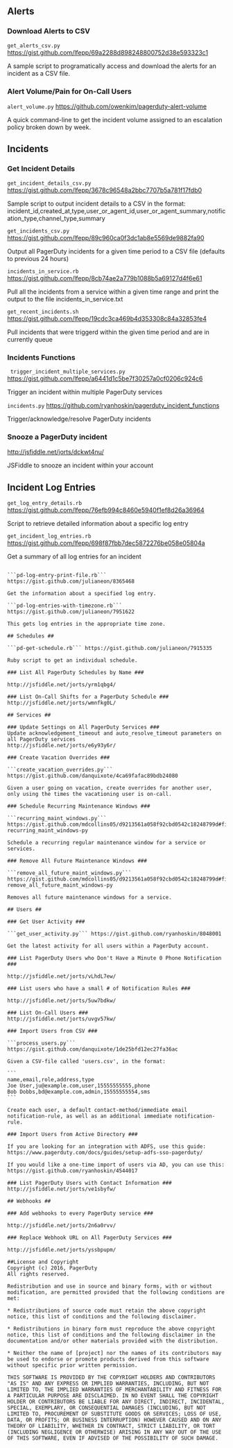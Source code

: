 ## Alerts ##

### Download Alerts to CSV

```get_alerts_csv.py``` https://gist.github.com/lfepp/69a2288d898248800752d38e593323c1

A sample script to programatically access and download the alerts for an incident as a CSV file.

### Alert Volume/Pain for On-Call Users

```alert_volume.py``` https://github.com/owenkim/pagerduty-alert-volume

A quick command-line to get the incident volume assigned to an escalation policy broken down by week.

## Incidents ##

### Get Incident Details

```get_incident_details_csv.py``` https://gist.github.com/lfepp/3678c96548a2bbc7707b5a781f17fdb0

Sample script to output incident details to a CSV in the format:
incident_id,created_at,type,user_or_agent_id,user_or_agent_summary,notification_type,channel_type,summary

```get_incidents_csv.py``` https://gist.github.com/lfepp/89c960ca0f3dc1ab8e5569de9882fa90

Output all PagerDuty incidents for a given time period to a CSV file (defaults to previous 24 hours)

```incidents_in_service.rb``` https://gist.github.com/lfepp/8cb74ae2a779b1088b5a69127d4f6e61

Pull all the incidents from a service within a given time range and print the output to the file incidents_in_service.txt

```get_recent_incidents.sh``` https://gist.github.com/lfepp/19cdc3ca469b4d353308c84a32853fe4

Pull incidents that were triggerd within the given time period and are in currently queue

### Incidents Functions ###

``` trigger_incident_multiple_services.py``` https://gist.github.com/lfepp/a6441d1c5be7f30257a0cf0206c924c6

Trigger an incident within multiple PagerDuty services

```incidents.py``` https://github.com/ryanhoskin/pagerduty_incident_functions

Trigger/acknowledge/resolve PagerDuty incidents

### Snooze a PagerDuty incident ###

http://jsfiddle.net/jorts/dckwt4nu/

JSFiddle to snooze an incident within your account

## Incident Log Entries ##

```get_log_entry_details.rb``` https://gist.github.com/lfepp/76efb994c8460e5940f1ef8d26a36964

Script to retrieve detailed information about a specific log entry

```get_incident_log_entries.rb``` https://gist.github.com/lfepp/698f87fbb7dec5872276be058e05804a

Get a summary of all log entries for an incident

~~~~~~~~~~~~~~~~~~~~~~~~~~~~~~~~~~~~~~~~ I AM HERE IN UPDATES ~~~~~~~~~~~~~~~~~~~~~~~~~~~~~~~~~~~~~~~~~

```pd-log-entry-print-file.rb``` https://gist.github.com/julianeon/8365468

Get the information about a specified log entry.

```pd-log-entries-with-timezone.rb``` https://gist.github.com/julianeon/7951622

This gets log entries in the appropriate time zone.

## Schedules ##

```pd-get-schedule.rb``` https://gist.github.com/julianeon/7915335

Ruby script to get an individual schedule.

### List All PagerDuty Schedules by Name ###

http://jsfiddle.net/jorts/yrm1qbg4/

### List On-Call Shifts for a PagerDuty Schedule ###
http://jsfiddle.net/jorts/wmnfkg0L/

## Services ##

### Update Settings on All PagerDuty Services ###
Update acknowledgement_timeout and auto_resolve_timeout parameters on all PagerDuty services
http://jsfiddle.net/jorts/e6y93y6r/

### Create Vacation Overrides ###

```create_vacation_overrides.py``` https://gist.github.com/danquixote/4ca69fafac89bdb24080

Given a user going on vacation, create overrides for another user, only using the times the vacationing user is on-call.

### Schedule Recurring Maintenance Windows ###

```recurring_maint_windows.py``` https://gist.github.com/mdcollins05/d9213561a058f92cbd0542c18248799d#file-recurring_maint_windows-py

Schedule a recurring regular maintenance window for a service or services.

### Remove All Future Maintenance Windows ###

```remove_all_future_maint_windows.py``` https://gist.github.com/mdcollins05/d9213561a058f92cbd0542c18248799d#file-remove_all_future_maint_windows-py

Removes all future maintenance windows for a service.

## Users ##

### Get User Activity ###

```get_user_activity.py``` https://gist.github.com/ryanhoskin/8048001

Get the latest activity for all users within a PagerDuty account.

### List PagerDuty Users who Don't Have a Minute 0 Phone Notification ###

http://jsfiddle.net/jorts/vLhdL7ew/

### List users who have a small # of Notification Rules ###

http://jsfiddle.net/jorts/5uw7bdkw/

### List On-Call Users ###
http://jsfiddle.net/jorts/uvgv57kw/

### Import Users from CSV ###

```process_users.py``` https://gist.github.com/danquixote/1de25bfd12ec27fa36ac

Given a CSV-file called 'users.csv', in the format:

```
name,email,role,address,type
Joe User,ju@example.com,user,15555555555,phone
Bob Dobbs,bd@example.com,admin,15555555554,sms
```

Create each user, a default contact-method/immediate email notification-rule, as well as an additional immediate notification-rule.

### Import Users from Active Directory ###

If you are looking for an integration with ADFS, use this guide:  https://www.pagerduty.com/docs/guides/setup-adfs-sso-pagerduty/

If you would like a one-time import of users via AD, you can use this:  https://gist.github.com/ryanhoskin/4544017

### List PagerDuty Users with Contact Information ###
http://jsfiddle.net/jorts/ve1sbyfw/

## Webhooks ##

### Add webhooks to every PagerDuty service ###

http://jsfiddle.net/jorts/2n6a0rvv/

### Replace Webhook URL on All PagerDuty Services ###

http://jsfiddle.net/jorts/yssbpupm/

##License and Copyright
Copyright (c) 2016, PagerDuty
All rights reserved.

Redistribution and use in source and binary forms, with or without modification, are permitted provided that the following conditions are met:

* Redistributions of source code must retain the above copyright notice, this list of conditions and the following disclaimer.

* Redistributions in binary form must reproduce the above copyright notice, this list of conditions and the following disclaimer in the documentation and/or other materials provided with the distribution.

* Neither the name of [project] nor the names of its contributors may be used to endorse or promote products derived from this software without specific prior written permission.

THIS SOFTWARE IS PROVIDED BY THE COPYRIGHT HOLDERS AND CONTRIBUTORS "AS IS" AND ANY EXPRESS OR IMPLIED WARRANTIES, INCLUDING, BUT NOT LIMITED TO, THE IMPLIED WARRANTIES OF MERCHANTABILITY AND FITNESS FOR A PARTICULAR PURPOSE ARE DISCLAIMED. IN NO EVENT SHALL THE COPYRIGHT HOLDER OR CONTRIBUTORS BE LIABLE FOR ANY DIRECT, INDIRECT, INCIDENTAL, SPECIAL, EXEMPLARY, OR CONSEQUENTIAL DAMAGES (INCLUDING, BUT NOT LIMITED TO, PROCUREMENT OF SUBSTITUTE GOODS OR SERVICES; LOSS OF USE, DATA, OR PROFITS; OR BUSINESS INTERRUPTION) HOWEVER CAUSED AND ON ANY THEORY OF LIABILITY, WHETHER IN CONTRACT, STRICT LIABILITY, OR TORT (INCLUDING NEGLIGENCE OR OTHERWISE) ARISING IN ANY WAY OUT OF THE USE OF THIS SOFTWARE, EVEN IF ADVISED OF THE POSSIBILITY OF SUCH DAMAGE.
